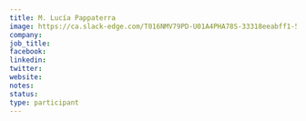 ```yaml
---
title: M. Lucía Pappaterra
image: https://ca.slack-edge.com/T016NMV79PD-U01A4PHA78S-33318eeabff1-512
company: 
job_title: 
facebook:
linkedin: 
twitter: 
website:
notes:
status: 
type: participant
---
```


<!-- put more details about participant here -->
